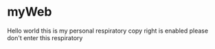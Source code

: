 # myWeb
Hello world
this is my personal respiratory
copy right is enabled
please don't enter this respiratory
